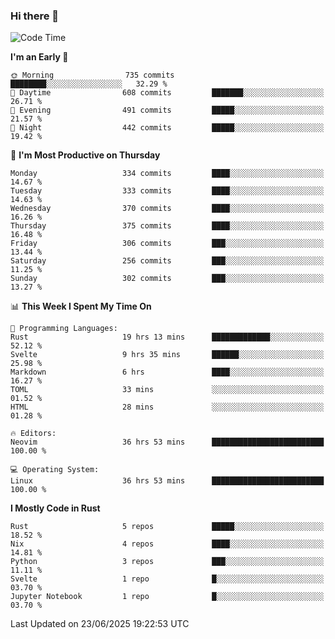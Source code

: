### Hi there 👋
<!--START_SECTION:waka-->
![Code Time](http://img.shields.io/badge/Code%20Time-684%20hrs%2027%20mins-blue)

**I'm an Early 🐤** 

```text
🌞 Morning                735 commits         ████████░░░░░░░░░░░░░░░░░   32.29 % 
🌆 Daytime                608 commits         ███████░░░░░░░░░░░░░░░░░░   26.71 % 
🌃 Evening                491 commits         █████░░░░░░░░░░░░░░░░░░░░   21.57 % 
🌙 Night                  442 commits         █████░░░░░░░░░░░░░░░░░░░░   19.42 % 
```
📅 **I'm Most Productive on Thursday** 

```text
Monday                   334 commits         ████░░░░░░░░░░░░░░░░░░░░░   14.67 % 
Tuesday                  333 commits         ████░░░░░░░░░░░░░░░░░░░░░   14.63 % 
Wednesday                370 commits         ████░░░░░░░░░░░░░░░░░░░░░   16.26 % 
Thursday                 375 commits         ████░░░░░░░░░░░░░░░░░░░░░   16.48 % 
Friday                   306 commits         ███░░░░░░░░░░░░░░░░░░░░░░   13.44 % 
Saturday                 256 commits         ███░░░░░░░░░░░░░░░░░░░░░░   11.25 % 
Sunday                   302 commits         ███░░░░░░░░░░░░░░░░░░░░░░   13.27 % 
```


📊 **This Week I Spent My Time On** 

```text
💬 Programming Languages: 
Rust                     19 hrs 13 mins      █████████████░░░░░░░░░░░░   52.12 % 
Svelte                   9 hrs 35 mins       ██████░░░░░░░░░░░░░░░░░░░   25.98 % 
Markdown                 6 hrs               ████░░░░░░░░░░░░░░░░░░░░░   16.27 % 
TOML                     33 mins             ░░░░░░░░░░░░░░░░░░░░░░░░░   01.52 % 
HTML                     28 mins             ░░░░░░░░░░░░░░░░░░░░░░░░░   01.28 % 

🔥 Editors: 
Neovim                   36 hrs 53 mins      █████████████████████████   100.00 % 

💻 Operating System: 
Linux                    36 hrs 53 mins      █████████████████████████   100.00 % 
```

**I Mostly Code in Rust** 

```text
Rust                     5 repos             █████░░░░░░░░░░░░░░░░░░░░   18.52 % 
Nix                      4 repos             ████░░░░░░░░░░░░░░░░░░░░░   14.81 % 
Python                   3 repos             ███░░░░░░░░░░░░░░░░░░░░░░   11.11 % 
Svelte                   1 repo              █░░░░░░░░░░░░░░░░░░░░░░░░   03.70 % 
Jupyter Notebook         1 repo              █░░░░░░░░░░░░░░░░░░░░░░░░   03.70 % 
```




 Last Updated on 23/06/2025 19:22:53 UTC
<!--END_SECTION:waka-->

<!--
**YoganshSharma/YoganshSharma** is a ✨ _special_ ✨ repository because its `README.md` (this file) appears on your GitHub profile.

Here are some ideas to get you started:

- 🔭 I’m currently working on ...
- 🌱 I’m currently learning ...
- 👯 I’m looking to collaborate on ...
- 🤔 I’m looking for help with ...
- 💬 Ask me about ...
- 📫 How to reach me: ...
- 😄 Pronouns: ...
- ⚡ Fun fact: ...
-->
